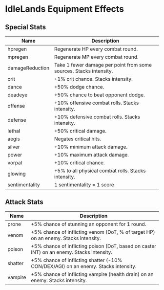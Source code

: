 
# IdleLands Equipment Effects


## Special Stats

Name | Description
---- | -----------
hpregen | Regenerate HP every combat round.
mpregen | Regenerate MP every combat round.
damageReduction | Take 1 fewer damage per point from some sources. Stacks intensity.
crit | +1% crit chance. Stacks intensity.
dance | +50% dodge chance.
deadeye | +50% chance to beat opponent dodge.
offense | +10% offensive combat rolls. Stacks intensity.
defense | +10% defensive combat rolls. Stacks intensity.
lethal | +50% critical damage.
aegis | Negates critical hits.
silver | +10% minimum attack damage.
power | +10% maximum attack damage.
vorpal | +10% critical chance.
glowing | +5% to all physical combat rolls. Stacks intensity.
sentimentality | 1 sentimentality = 1 score


## Attack Stats

Name | Description
---- | -----------
prone | +5% chance of stunning an opponent for 1 round.
venom | +5% chance of inflicting venom (DoT, % of target HP) on an enemy. Stacks intensity.
poison | +5% chance of inflicting poison (DoT, based on caster INT) on an enemy. Stacks intensity.
shatter | +5% chance of inflicting shatter (-10% CON/DEX/AGI) on an enemy. Stacks intensity.
vampire | +5% chance of inflicting vampire (health drain) on an enemy. Stacks intensity.
